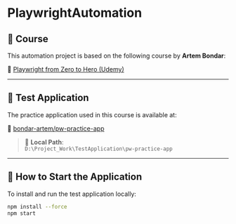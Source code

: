 # PlaywrightAutomation

## 📘 Course

This automation project is based on the following course by **Artem Bondar**:

🔗 [Playwright from Zero to Hero (Udemy)](https://hyland.udemy.com/course/playwright-from-zero-to-hero/learn/lecture/39698900#overview)

---

## 🧪 Test Application

The practice application used in this course is available at:

🔗 [bondar-artem/pw-practice-app](https://github.com/bondar-artem/pw-practice-app)

> 📁 **Local Path**:  
> `D:\Project_Work\TestApplication\pw-practice-app`

---

## 🚀 How to Start the Application

To install and run the test application locally:

```bash
npm install --force
npm start

